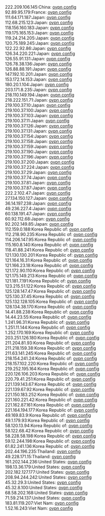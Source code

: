 222.209.106.145:China: [ovpn config](vpn/222_209_106_145.ovpn)  
92.89.95.179:France: [ovpn config](vpn/92_89_95_179.ovpn)  
111.64.171.187:Japan: [ovpn config](vpn/111_64_171_187.ovpn)  
112.68.215.123:Japan: [ovpn config](vpn/112_68_215_123.ovpn)  
118.156.160.183:Japan: [ovpn config](vpn/118_156_160_183.ovpn)  
119.175.165.153:Japan: [ovpn config](vpn/119_175_165_153.ovpn)  
119.24.214.205:Japan: [ovpn config](vpn/119_24_214_205.ovpn)  
120.75.189.245:Japan: [ovpn config](vpn/120_75_189_245.ovpn)  
122.22.92.86:Japan: [ovpn config](vpn/122_22_92_86.ovpn)  
126.34.220.221:Japan: [ovpn config](vpn/126_34_220_221.ovpn)  
126.55.91.131:Japan: [ovpn config](vpn/126_55_91_131.ovpn)  
126.78.38.136:Japan: [ovpn config](vpn/126_78_38_136.ovpn)  
126.88.88.191:Japan: [ovpn config](vpn/126_88_88_191.ovpn)  
147.192.10.201:Japan: [ovpn config](vpn/147_192_10_201.ovpn)  
153.172.14.153:Japan: [ovpn config](vpn/153_172_14_153.ovpn)  
180.20.1.104:Japan: [ovpn config](vpn/180_20_1_104.ovpn)  
203.171.8.235:Japan: [ovpn config](vpn/203_171_8_235.ovpn)  
218.110.149.194:Japan: [ovpn config](vpn/218_110_149_194.ovpn)  
218.222.151.71:Japan: [ovpn config](vpn/218_222_151_71.ovpn)  
219.100.37.10:Japan: [ovpn config](vpn/219_100_37_10.ovpn)  
219.100.37.100:Japan: [ovpn config](vpn/219_100_37_100.ovpn)  
219.100.37.103:Japan: [ovpn config](vpn/219_100_37_103.ovpn)  
219.100.37.11:Japan: [ovpn config](vpn/219_100_37_11.ovpn)  
219.100.37.126:Japan: [ovpn config](vpn/219_100_37_126.ovpn)  
219.100.37.131:Japan: [ovpn config](vpn/219_100_37_131.ovpn)  
219.100.37.154:Japan: [ovpn config](vpn/219_100_37_154.ovpn)  
219.100.37.158:Japan: [ovpn config](vpn/219_100_37_158.ovpn)  
219.100.37.159:Japan: [ovpn config](vpn/219_100_37_159.ovpn)  
219.100.37.190:Japan: [ovpn config](vpn/219_100_37_190.ovpn)  
219.100.37.196:Japan: [ovpn config](vpn/219_100_37_196.ovpn)  
219.100.37.200:Japan: [ovpn config](vpn/219_100_37_200.ovpn)  
219.100.37.224:Japan: [ovpn config](vpn/219_100_37_224.ovpn)  
219.100.37.29:Japan: [ovpn config](vpn/219_100_37_29.ovpn)  
219.100.37.74:Japan: [ovpn config](vpn/219_100_37_74.ovpn)  
219.100.37.81:Japan: [ovpn config](vpn/219_100_37_81.ovpn)  
219.100.37.87:Japan: [ovpn config](vpn/219_100_37_87.ovpn)  
222.2.102.47:Japan: [ovpn config](vpn/222_2_102_47.ovpn)  
27.134.150.127:Japan: [ovpn config](vpn/27_134_150_127.ovpn)  
36.14.197.238:Japan: [ovpn config](vpn/36_14_197_238.ovpn)  
49.236.227.4:Japan: [ovpn config](vpn/49_236_227_4.ovpn)  
60.138.191.47:Japan: [ovpn config](vpn/60_138_191_47.ovpn)  
60.92.112.68:Japan: [ovpn config](vpn/60_92_112_68.ovpn)  
92.202.149.85:Japan: [ovpn config](vpn/92_202_149_85.ovpn)  
112.159.0.188:Korea Republic of: [ovpn config](vpn/112_159_0_188.ovpn)  
112.218.90.235:Korea Republic of: [ovpn config](vpn/112_218_90_235.ovpn)  
114.206.147.95:Korea Republic of: [ovpn config](vpn/114_206_147_95.ovpn)  
115.160.8.140:Korea Republic of: [ovpn config](vpn/115_160_8_140.ovpn)  
118.41.88.241:Korea Republic of: [ovpn config](vpn/118_41_88_241.ovpn)  
121.130.130.201:Korea Republic of: [ovpn config](vpn/121_130_130_201.ovpn)  
121.164.16.31:Korea Republic of: [ovpn config](vpn/121_164_16_31.ovpn)  
121.166.23.18:Korea Republic of: [ovpn config](vpn/121_166_23_18.ovpn)  
121.172.90.110:Korea Republic of: [ovpn config](vpn/121_172_90_110.ovpn)  
121.175.149.213:Korea Republic of: [ovpn config](vpn/121_175_149_213.ovpn)  
121.181.7.191:Korea Republic of: [ovpn config](vpn/121_181_7_191.ovpn)  
123.215.51.122:Korea Republic of: [ovpn config](vpn/123_215_51_122.ovpn)  
125.128.147.47:Korea Republic of: [ovpn config](vpn/125_128_147_47.ovpn)  
125.130.37.45:Korea Republic of: [ovpn config](vpn/125_130_37_45.ovpn)  
125.132.128.105:Korea Republic of: [ovpn config](vpn/125_132_128_105.ovpn)  
128.134.38.170:Korea Republic of: [ovpn config](vpn/128_134_38_170.ovpn)  
14.41.88.238:Korea Republic of: [ovpn config](vpn/14_41_88_238.ovpn)  
14.44.23.55:Korea Republic of: [ovpn config](vpn/14_44_23_55.ovpn)  
1.241.96.31:Korea Republic of: [ovpn config](vpn/1_241_96_31.ovpn)  
1.251.11.144:Korea Republic of: [ovpn config](vpn/1_251_11_144.ovpn)  
1.252.170.169:Korea Republic of: [ovpn config](vpn/1_252_170_169.ovpn)  
203.251.126.180:Korea Republic of: [ovpn config](vpn/203_251_126_180.ovpn)  
211.204.81.93:Korea Republic of: [ovpn config](vpn/211_204_81_93.ovpn)  
211.218.159.38:Korea Republic of: [ovpn config](vpn/211_218_159_38.ovpn)  
211.63.141.245:Korea Republic of: [ovpn config](vpn/211_63_141_245.ovpn)  
218.154.241.24:Korea Republic of: [ovpn config](vpn/218_154_241_24.ovpn)  
218.157.102.220:Korea Republic of: [ovpn config](vpn/218_157_102_220.ovpn)  
219.252.195.164:Korea Republic of: [ovpn config](vpn/219_252_195_164.ovpn)  
220.126.106.203:Korea Republic of: [ovpn config](vpn/220_126_106_203.ovpn)  
220.79.41.251:Korea Republic of: [ovpn config](vpn/220_79_41_251.ovpn)  
221.139.143.67:Korea Republic of: [ovpn config](vpn/221_139_143_67.ovpn)  
221.139.67.92:Korea Republic of: [ovpn config](vpn/221_139_67_92.ovpn)  
221.150.183.252:Korea Republic of: [ovpn config](vpn/221_150_183_252.ovpn)  
221.160.221.42:Korea Republic of: [ovpn config](vpn/221_160_221_42.ovpn)  
221.162.87.161:Korea Republic of: [ovpn config](vpn/221_162_87_161.ovpn)  
221.164.194.177:Korea Republic of: [ovpn config](vpn/221_164_194_177.ovpn)  
49.169.83.9:Korea Republic of: [ovpn config](vpn/49_169_83_9.ovpn)  
49.1.179.93:Korea Republic of: [ovpn config](vpn/49_1_179_93.ovpn)  
58.120.13.94:Korea Republic of: [ovpn config](vpn/58_120_13_94.ovpn)  
58.122.68.42:Korea Republic of: [ovpn config](vpn/58_122_68_42.ovpn)  
58.228.58.198:Korea Republic of: [ovpn config](vpn/58_228_58_198.ovpn)  
59.12.244.198:Korea Republic of: [ovpn config](vpn/59_12_244_198.ovpn)  
61.82.241.136:Korea Republic of: [ovpn config](vpn/61_82_241_136.ovpn)  
202.44.196.235:Thailand: [ovpn config](vpn/202_44_196_235.ovpn)  
49.228.171.15:Thailand: [ovpn config](vpn/49_228_171_15.ovpn)  
161.202.144.236:United States: [ovpn config](vpn/161_202_144_236.ovpn)  
198.13.36.179:United States: [ovpn config](vpn/198_13_36_179.ovpn)  
202.182.127.177:United States: [ovpn config](vpn/202_182_127_177.ovpn)  
208.94.244.242:United States: [ovpn config](vpn/208_94_244_242.ovpn)  
45.32.29.3:United States: [ovpn config](vpn/45_32_29_3.ovpn)  
45.32.8.100:United States: [ovpn config](vpn/45_32_8_100.ovpn)  
68.58.202.168:United States: [ovpn config](vpn/68_58_202_168.ovpn)  
71.59.214.137:United States: [ovpn config](vpn/71_59_214_137.ovpn)  
183.81.119.207:Viet Nam: [ovpn config](vpn/183_81_119_207.ovpn)  
1.52.16.243:Viet Nam: [ovpn config](vpn/1_52_16_243.ovpn)  
